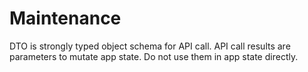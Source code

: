 

Maintenance
===========
DTO is strongly typed object schema for API call.
API call results are parameters to mutate app state. 
Do not use them in app state directly.